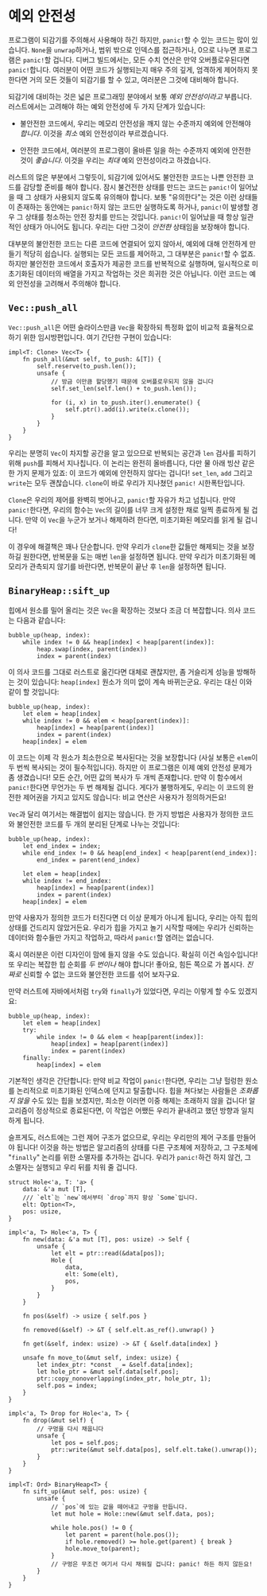 # 예외 안전성

프로그램이 되감기를 주의해서 사용해야 하긴 하지만, `panic!`할 수 있는 코드는 많이 있습니다. `None`을 `unwrap`하거나, 범위 밖으로 인덱스를 접근하거나, 0으로 나누면 프로그램은 `panic!`할 겁니다. 
디버그 빌드에서는, 모든 수치 연산은 만약 오버플로우된다면 `panic!`합니다. 여러분이 어떤 코드가 실행되는지 매우 주의 깊게, 엄격하게 제어하지 못한다면 거의 모든 것들이 되감기를 할 수 있고, 여러분은 그것에 대비해야 합니다.

되감기에 대비하는 것은 넓은 프로그래밍 분야에서 보통 *예외 안전성이라고* 부릅니다. 러스트에서는 고려해야 하는 예외 안전성에 두 가지 단계가 있습니다:

* 불안전한 코드에서, 우리는 메모리 안전성을 깨지 않는 수준까지 예외에 안전해야 *합니다*. 이것을 *최소* 예외 안전성이라 부르겠습니다.

* 안전한 코드에서, 여러분의 프로그램이 올바른 일을 하는 수준까지 예외에 안전한 것이 *좋습니다*. 이것을 우리는 *최대* 예외 안전성이라고 하겠습니다.

러스트의 많은 부분에서 그렇듯이, 되감기에 있어서도 불안전한 코드는 나쁜 안전한 코드를 감당할 준비를 해야 합니다. 잠시 불건전한 상태를 만드는 코드는 `panic!`이 일어났을 때 그 상태가 사용되지 않도록 유의해야 합니다. 
보통 "유의한다"는 것은 이런 상태들이 존재하는 동안에는 `panic!`하지 않는 코드만 실행하도록 하거나, `panic!`이 발생할 경우 그 상태를 청소하는 안전 장치를 만드는 것입니다. 
`panic!`이 일어났을 때 항상 일관적인 상태가 아니어도 됩니다. 우리는 다만 그것이 *안전한* 상태임을 보장해야 합니다.

대부분의 불안전한 코드는 다른 코드에 연결되어 있지 않아서, 예외에 대해 안전하게 만들기 적당히 쉽습니다. 실행되는 모든 코드를 제어하고, 그 대부분은 `panic!`할 수 없죠. 
하지만 불안전한 코드에서 호출자가 제공한 코드를 반복적으로 실행하며, 일시적으로 미초기화된 데이터의 배열을 가지고 작업하는 것은 희귀한 것은 아닙니다. 이런 코드는 예외 안전성을 고려해서 주의해야 합니다.

## `Vec::push_all`

`Vec::push_all`은 어떤 슬라이스만큼 `Vec`을 확장하되 특정화 없이 비교적 효율적으로 하기 위한 임시방편입니다. 여기 간단한 구현이 있습니다:

<!-- ignore: simplified code -->
```rust,ignore
impl<T: Clone> Vec<T> {
    fn push_all(&mut self, to_push: &[T]) {
        self.reserve(to_push.len());
        unsafe {
            // 방금 이만큼 할당했기 때문에 오버플로우되지 않을 겁니다
            self.set_len(self.len() + to_push.len());

            for (i, x) in to_push.iter().enumerate() {
                self.ptr().add(i).write(x.clone());
            }
        }
    }
}
```

우리는 분명히 `Vec`이 차지할 공간을 알고 있으므로 반복되는 공간과 `len` 검사를 피하기 위해 `push`를 피해서 지나칩니다. 이 논리는 완전히 올바릅니다, 다만 물 아래 빙산 같은 한 가지 문제가 있죠: 이 코드가 예외에 안전하지 않다는 겁니다! 
`set_len`, `add` 그리고 `write`는 모두 괜찮습니다. `clone`이 바로 우리가 지나쳤던 `panic!` 시한폭탄입니다.

`Clone`은 우리의 제어를 완벽히 벗어나고, `panic!`할 자유가 차고 넘칩니다. 만약 `panic!`한다면, 우리의 함수는 `Vec`의 길이를 너무 크게 설정한 채로 일찍 종료하게 될 겁니다. 
만약 이 `Vec`을 누군가 보거나 해제하려 한다면, 미초기화된 메모리를 읽게 될 겁니다!

이 경우에 해결책은 꽤나 단순합니다. 만약 우리가 `clone`한 값들만 해제되는 것을 보장하길 원한다면, 반복문을 도는 매번 `len`을 설정하면 됩니다. 
만약 우리가 미초기화된 메모리가 관측되지 않기를 바란다면, 반복문이 끝난 후 `len`을 설정하면 됩니다.

## `BinaryHeap::sift_up`

힙에서 원소를 밀어 올리는 것은 `Vec`을 확장하는 것보다 조금 더 복잡합니다. 의사 코드는 다음과 같습니다:

```text
bubble_up(heap, index):
    while index != 0 && heap[index] < heap[parent(index)]:
        heap.swap(index, parent(index))
        index = parent(index)
```

이 의사 코드를 그대로 러스트로 옮긴다면 대체로 괜찮지만, 좀 거슬리게 성능을 방해하는 것이 있습니다: `heap[index]` 원소가 의미 없이 계속 바뀌는군요. 우리는 대신 이와 같이 할 것입니다:

```text
bubble_up(heap, index):
    let elem = heap[index]
    while index != 0 && elem < heap[parent(index)]:
        heap[index] = heap[parent(index)]
        index = parent(index)
    heap[index] = elem
```

이 코드는 이제 각 원소가 최소한으로 복사된다는 것을 보장합니다 (사실 보통은 `elem`이 두 번씩 복사되는 것이 필수적입니다). 하지만 이 프로그램은 이제 예외 안전성 문제가 좀 생겼습니다! 모든 순간, 어떤 값의 복사가 두 개씩 존재합니다. 
만약 이 함수에서 `panic!`한다면 무언가는 두 번 해제될 겁니다. 게다가 불행하게도, 우리는 이 코드의 완전한 제어권을 가지고 있지도 않습니다: 비교 연산은 사용자가 정의하거든요!

`Vec`과 달리 여기서는 해결법이 쉽지는 않습니다. 한 가지 방법은 사용자가 정의한 코드와 불안전한 코드를 두 개의 분리된 단계로 나누는 것입니다:

```text
bubble_up(heap, index):
    let end_index = index;
    while end_index != 0 && heap[end_index] < heap[parent(end_index)]:
        end_index = parent(end_index)

    let elem = heap[index]
    while index != end_index:
        heap[index] = heap[parent(index)]
        index = parent(index)
    heap[index] = elem
```

만약 사용자가 정의한 코드가 터진다면 더 이상 문제가 아니게 됩니다, 우리는 아직 힙의 상태를 건드리지 않았거든요. 우리가 힙을 가지고 놀기 시작할 때에는 우리가 신뢰하는 데이터와 함수들만 가지고 작업하고, 따라서 `panic!`할 염려는 없습니다.

혹시 여러분은 이런 디자인이 맘에 들지 않을 수도 있습니다. 확실히 이건 속임수입니다! 또 우리는 복잡한 힙 순회를 *두 번이나* 해야 합니다! 좋아요, 힘든 쪽으로 가 봅시다. *진짜로* 신뢰할 수 없는 코드와 불안전한 코드를 섞어 보자구요.

만약 러스트에 자바에서처럼 `try`와 `finally`가 있었다면, 우리는 이렇게 할 수도 있겠지요:

```text
bubble_up(heap, index):
    let elem = heap[index]
    try:
        while index != 0 && elem < heap[parent(index)]:
            heap[index] = heap[parent(index)]
            index = parent(index)
    finally:
        heap[index] = elem
```

기본적인 생각은 간단합니다: 만약 비교 작업이 `panic!`한다면, 우리는 그냥 헐렁한 원소를 논리적으로 미초기화된 인덱스에 던지고 탈출합니다. 
힙을 쳐다보는 사람들은 *조화롭지 않을* 수도 있는 힙을 보겠지만, 최소한 이러면 이중 해제는 초래하지 않을 겁니다! 알고리즘이 정상적으로 종료된다면, 이 작업은 어쨌든 우리가 끝내려고 했던 방향과 일치하게 됩니다.

슬프게도, 러스트에는 그런 제어 구조가 없으므로, 우리는 우리만의 제어 구조를 만들어야 됩니다! 이것을 하는 방법은 알고리즘의 상태를 다른 구조체에 저장하고, 그 구조체에 "`finally`" 논리를 위한 소멸자를 추가하는 겁니다. 
우리가 `panic!`하건 하지 않건, 그 소멸자는 실행되고 우리 뒤를 치워 줄 겁니다.

<!-- ignore: simplified code -->
```rust,ignore
struct Hole<'a, T: 'a> {
    data: &'a mut [T],
    /// `elt`는 `new`에서부터 `drop`까지 항상 `Some`입니다.
    elt: Option<T>,
    pos: usize,
}

impl<'a, T> Hole<'a, T> {
    fn new(data: &'a mut [T], pos: usize) -> Self {
        unsafe {
            let elt = ptr::read(&data[pos]);
            Hole {
                data,
                elt: Some(elt),
                pos,
            }
        }
    }

    fn pos(&self) -> usize { self.pos }

    fn removed(&self) -> &T { self.elt.as_ref().unwrap() }

    fn get(&self, index: usize) -> &T { &self.data[index] }

    unsafe fn move_to(&mut self, index: usize) {
        let index_ptr: *const _ = &self.data[index];
        let hole_ptr = &mut self.data[self.pos];
        ptr::copy_nonoverlapping(index_ptr, hole_ptr, 1);
        self.pos = index;
    }
}

impl<'a, T> Drop for Hole<'a, T> {
    fn drop(&mut self) {
        // 구멍을 다시 채웁니다
        unsafe {
            let pos = self.pos;
            ptr::write(&mut self.data[pos], self.elt.take().unwrap());
        }
    }
}

impl<T: Ord> BinaryHeap<T> {
    fn sift_up(&mut self, pos: usize) {
        unsafe {
            // `pos`에 있는 값을 떼어내고 구멍을 만듭니다.
            let mut hole = Hole::new(&mut self.data, pos);

            while hole.pos() != 0 {
                let parent = parent(hole.pos());
                if hole.removed() >= hole.get(parent) { break }
                hole.move_to(parent);
            }
            // 구멍은 무조건 여기서 다시 채워질 겁니다: panic! 하든 하지 않든요!
        }
    }
}
```
